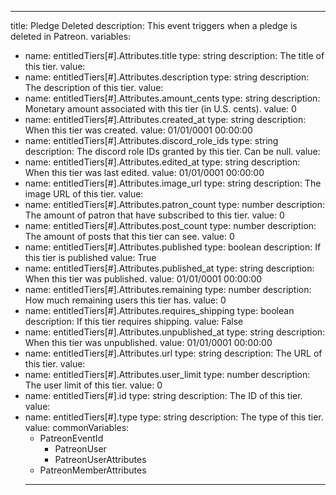 ---
title: Pledge Deleted
description: This event triggers when a pledge is deleted in Patreon.
variables:
- name: entitledTiers[#].Attributes.title
	type: string
	description: The title of this tier.
  value: 
- name: entitledTiers[#].Attributes.description
	type: string
	description: The description of this tier.
  value: 
- name: entitledTiers[#].Attributes.amount_cents
	type: string
	description: Monetary amount associated with this tier (in U.S. cents).
  value: 0
- name: entitledTiers[#].Attributes.created_at
	type: string
	description: When this tier was created.
  value: 01/01/0001 00:00:00
- name: entitledTiers[#].Attributes.discord_role_ids
	type: string
	description: The discord role IDs granted by this tier. Can be null.
  value: 
- name: entitledTiers[#].Attributes.edited_at
	type: string
	description: When this tier was last edited.
  value: 01/01/0001 00:00:00
- name: entitledTiers[#].Attributes.image_url
	type: string
	description: The image URL of this tier.
  value: 
- name: entitledTiers[#].Attributes.patron_count
	type: number
	description: The amount of patron that have subscribed to this tier.
  value: 0
- name: entitledTiers[#].Attributes.post_count
	type: number
	description: The amount of posts that this tier can see.
  value: 0
- name: entitledTiers[#].Attributes.published
	type: boolean
	description: If this tier is published
  value: True
- name: entitledTiers[#].Attributes.published_at
	type: string
	description: When this tier was published.
  value: 01/01/0001 00:00:00
- name: entitledTiers[#].Attributes.remaining
	type: number
	description: How much remaining users this tier has.
  value: 0
- name: entitledTiers[#].Attributes.requires_shipping
	type: boolean
	description: If this tier requires shipping.
  value: False
- name: entitledTiers[#].Attributes.unpublished_at
	type: string
	description: When this tier was unpublished.
  value: 01/01/0001 00:00:00
- name: entitledTiers[#].Attributes.url
	type: string
	description: The URL of this tier.
  value: 
- name: entitledTiers[#].Attributes.user_limit
	type: number
	description: The user limit of this tier.
  value: 0
- name: entitledTiers[#].id
	type: string
	description: The ID of this tier.
  value: 
- name: entitledTiers[#].type
	type: string
	description: The type of this tier.
  value: 
commonVariables:
  - PatreonEventId
	- PatreonUser
	- PatreonUserAttributes
  - PatreonMemberAttributes
  ---